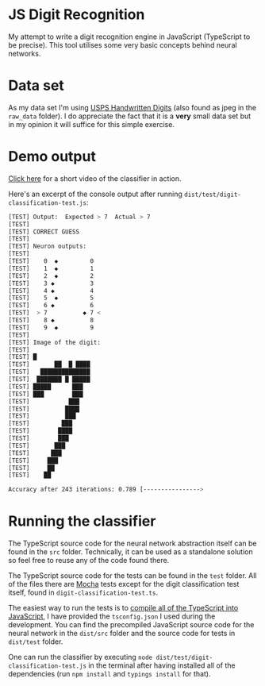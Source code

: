 # JS Digit Recognition

My attempt to write a digit recognition engine in JavaScript (TypeScript to be precise). This tool utilises some very basic concepts behind neural networks.

# Data set

As my data set I'm using [USPS Handwritten Digits](http://www.cs.nyu.edu/~roweis/data/usps_all.mat) (also found as jpeg in the `raw_data` folder). I do appreciate the fact that it is a **very** small data set but in my opinion it will suffice for this simple exercise.

# Demo output

[Click here](https://www.youtube.com/watch?v=8lpwIMJbLHU) for a short video of the classifier in action. 

Here's an excerpt of the console output after running `dist/test/digit-classification-test.js`:

```bash
[TEST] Output:  Expected > 7  Actual > 7
[TEST]
[TEST] CORRECT GUESS
[TEST]
[TEST] Neuron outputs:
[TEST]
[TEST]    0  ◆         0
[TEST]    1  ◆         1
[TEST]    2  ◆         2
[TEST]    3 ◆          3
[TEST]    4 ◆          4
[TEST]    5  ◆         5
[TEST]    6 ◆          6
[TEST]  > 7          ◆ 7 <
[TEST]    8 ◆          8
[TEST]    9  ◆         9
[TEST]
[TEST] Image of the digit:
[TEST]
[TEST] █
[TEST]       ██  █ ████
[TEST]   ██████████████
[TEST]  ███████ █ █████
[TEST] █████      ███
[TEST] ███        ███
[TEST]           ███
[TEST]          ████
[TEST]          ███
[TEST]         ███
[TEST]        ████
[TEST]        ███
[TEST]       ███
[TEST]      ███
[TEST]     ███
[TEST]     ██
[TEST]    ██

Accuracy after 243 iterations: 0.789 [---------------->

```

# Running the classifier

The TypeScript source code for the neural network abstraction itself can be found in the `src` folder. Technically, it can be used as a standalone solution so feel free to reuse any of the code found there.

The TypeScript source code for the tests can be found in the `test` folder. All of the files there are [Mocha](https://mochajs.org/) tests except for the digit classification test itself, found in `digit-classification-test.ts`. 

The easiest way to run the tests is to [compile all of the TypeScript into JavaScript](https://www.typescriptlang.org/docs/tutorial.html), I have provided the `tsconfig.json` I used during the development. You can find the precompiled JavaScript source code for the neural network in the `dist/src` folder and the source code for tests in `dist/test` folder.

One can run the classifier by executing `node dist/test/digit-classification-test.js` in the terminal after having installed all of the dependencies (run `npm install` and `typings install` for that).  
